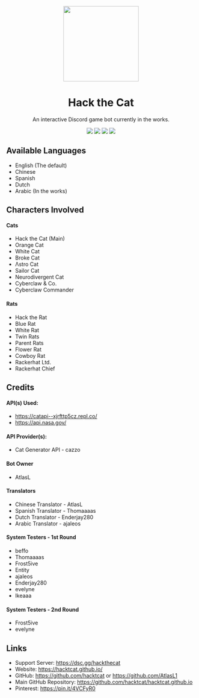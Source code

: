 <p align="center">
    <img width="200" src="https://github.com/hacktcat/hacktcat.github.io/blob/main/invi.png?raw=true">
</p>
<h1 align="center">Hack the Cat</h1>
<p align="center">An interactive Discord game bot currently in the works. </p>

<p align="center">
<img src="https://img.shields.io/badge/Python-FFD43B?style=for-the-badge&logo=python&logoColor=blue"> <img src="https://img.shields.io/badge/JavaScript-323330?style=for-the-badge&logo=javascript&logoColor=F7DF1E"> <img src="https://img.shields.io/badge/json-5E5C5C?style=for-the-badge&logo=json&logoColor=white"> <img src="https://img.shields.io/badge/Discord-5865F2?style=for-the-badge&logo=discord&logoColor=white">
</p>

## Available Languages 
- English (The default)
- Chinese
- Spanish
- Dutch
- Arabic (In the works)

## Characters Involved 

#### Cats
- Hack the Cat (Main)
- Orange Cat
- White Cat
- Broke Cat
- Λstro Cat
- Sailor Cat
- Neurodivergent Cat
- Cyberclaw & Co.
- Cyberclaw Commander

#### Rats 
- Hack the Rat
- Blue Rat
- White Rat
- Twin Rats
- Parent Rats
- Flower Rat
- Cowboy Rat
- Rackerhat Ltd.
- Rackerhat Chief

## Credits 
#### API(s) Used: 
- https://catapi--xjrfttp5cz.repl.co/
- https://api.nasa.gov/
   
#### API Provider(s):
- Cat Generator API - cazzo

#### Bot Owner 
- AtlasL

#### Translators
- Chinese Translator - AtlasL
- Spanish Translator - Thomaaaas
- Dutch Translator - Enderjay280
- Arabic Translator - ajaleos 

#### System Testers - 1st Round
- beffo
- Thomaaaas
- Frost5ive
- Entity
- ajaleos
- Enderjay280
- evelyne
- Ikeaaa

#### System Testers - 2nd Round
- Frost5ive
- evelyne

## Links 
- Support Server: https://dsc.gg/hackthecat
- Website: https://hacktcat.github.io/
- GitHub: https://github.com/hacktcat or https://github.com/AtlasL1
- Main GitHub Repository: https://github.com/hacktcat/hacktcat.github.io
- Pinterest: https://pin.it/4VCFyR0
